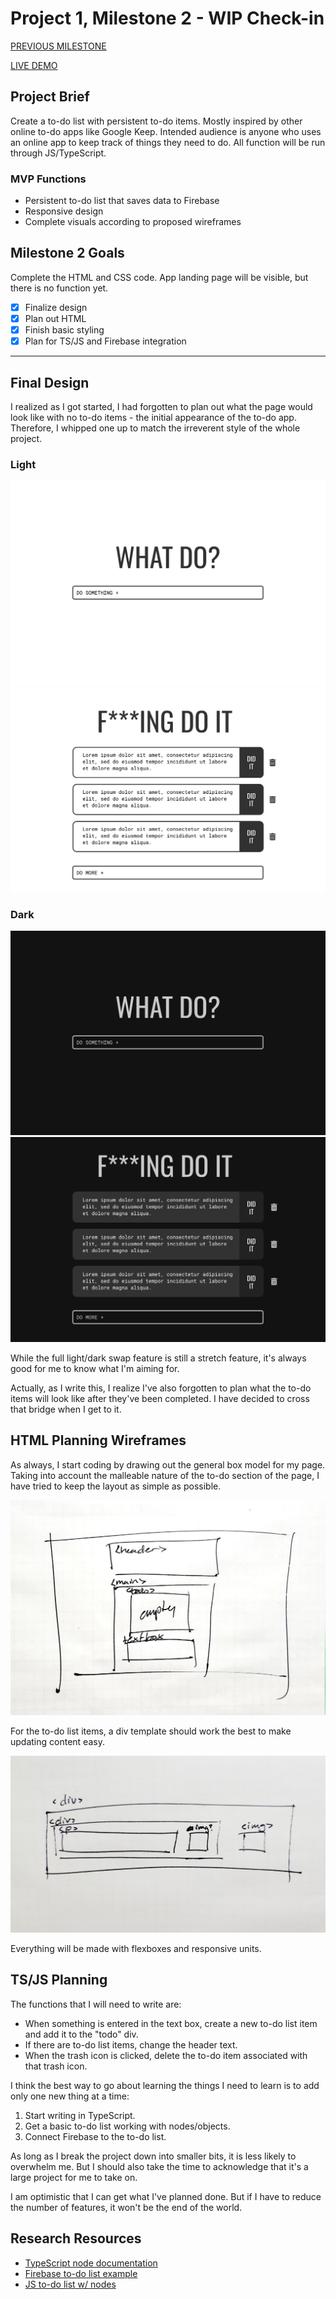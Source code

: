 # Project 1, Milestone 2 - WIP Check-in

[PREVIOUS MILESTONE](milestone1.md)

[LIVE DEMO](https://atls4630-fwd.vercel.app/projects/project1/index.html)

## Project Brief

Create a to-do list with persistent to-do items. Mostly inspired by other online to-do apps like Google Keep. Intended audience is anyone who uses an online app to keep track of things they need to do. All function will be run through JS/TypeScript.

### MVP Functions

- Persistent to-do list that saves data to Firebase
- Responsive design
- Complete visuals according to proposed wireframes

## Milestone 2 Goals

Complete the HTML and CSS code. App landing page will be visible, but there is no function yet.

- [x] Finalize design
- [x] Plan out HTML
- [x] Finish basic styling
- [x] Plan for TS/JS and Firebase integration

---

## Final Design

I realized as I got started, I had forgotten to plan out what the page would look like with no to-do items - the initial appearance of the to-do app. Therefore, I whipped one up to match the irreverent style of the whole project.

### Light

![Landing page, light](images/landing_light.png)
![Filled list, light](images/desktop_light.png)

### Dark

![Landing page, dark](images/landing_dark.png)
![Filled list, dark](images/desktop_dark.png)

While the full light/dark swap feature is still a stretch feature, it's always good for me to know what I'm aiming for.

Actually, as I write this, I realize I've also forgotten to plan what the to-do items will look like after they've been completed. I have decided to cross that bridge when I get to it.

## HTML Planning Wireframes

As always, I start coding by drawing out the general box model for my page. Taking into account the malleable nature of the to-do section of the page, I have tried to keep the layout as simple as possible.

![HTML wireframe planning](images/html_planning.png)

For the to-do list items, a div template should work the best to make updating content easy.

![To-do item planning](images/todo_item.jpeg)

Everything will be made with flexboxes and responsive units.

## TS/JS Planning

The functions that I will need to write are:

- When something is entered in the text box, create a new to-do list item and add it to the "todo" div.
- If there are to-do list items, change the header text.
- When the trash icon is clicked, delete the to-do item associated with that trash icon.

I think the best way to go about learning the things I need to learn is to add only one new thing at a time:

1) Start writing in TypeScript.
2) Get a basic to-do list working with nodes/objects.
3) Connect Firebase to the to-do list.

As long as I break the project down into smaller bits, it is less likely to overwhelm me. But I should also take the time to acknowledge that it's a large project for me to take on.

I am optimistic that I can get what I've planned done. But if I have to reduce the number of features, it won't be the end of the world.

## Research Resources

- [TypeScript node documentation](https://github.com/cnakpil/atls4630-fwd/blob/main/documentation/project1/milestone2.md)
- [Firebase to-do list example](https://dev.to/lada496/to-do-list-with-firebase-web-ver9-hd8)
- [JS to-do list w/ nodes](https://codepen.io/franklynroth/pen/ZYeaBd)